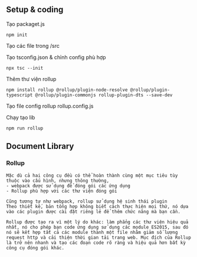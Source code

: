 ## Setup & coding
Tạo packaget.js
```
npm init
```
Tạo các file trong /src

Tạo tsconfig.json & chỉnh config phù hợp
```
npx tsc --init
```
Thêm thư viện rollup
```
npm install rollup @rollup/plugin-node-resolve @rollup/plugin-typescript @rollup/plugin-commonjs rollup-plugin-dts --save-dev
```
Tạo file config rollup rollup.config.js

Chạy tạo lib
```
npm run rollup
```

## Document Library
### Rollup
    Mặc dù cả hai công cụ đều có thể hoàn thành cùng một mục tiêu tùy thuộc vào cấu hình, nhưng thông thường, 
    - webpack được sử dụng để đóng gói các ứng dụng
    - Rollup phù hợp với các thư viện đóng gói

    Cũng tương tự như webpack, rollup sử dụng hệ sinh thái plugin
    Theo thiết kế, bản tổng hợp không biết cách thực hiện mọi thứ, nó dựa vào các plugin được cài đặt riêng lẻ để thêm chức năng mà bạn cần.

    Rollup được tạo ra vì một lý do khác: làm phẳng các thư viện hiệu quả nhất, nó cho phép bạn code ứng dụng sử dụng các module ES2015, sau đó nó sẽ kết hợp tất cả các module thành một file nhằm giảm số lượng request http và cải thiện thời gian tải trang web. Mục đích của Rollup là trở nên nhanh và tạo các đoạn code rõ ràng và hiệu quả hơn bất kỳ công cụ đóng gói khác.
